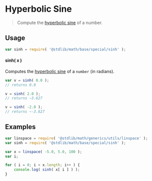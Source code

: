 Hyperbolic Sine
===

> Compute the [hyperbolic sine][hyperbolic-sine] of a number.


<!-- <usage> -->

## Usage

``` javascript
var sinh = require( '@stdlib/math/base/special/sinh' );
```

#### sinh( x )

Computes the [hyperbolic sine][hyperbolic-sine] of a `number` (in radians).

``` javascript
var v = sinh( 0.0 );
// returns 0.0

v = sinh( 2.0 );
// returns ~3.627

v = sinh( -2.0 );
// returns ~-3.627
```

<!-- </usage> -->


<!-- <examples> -->

## Examples

``` javascript
var linspace = require( '@stdlib/math/generics/utils/linspace' );
var sinh = require( '@stdlib/math/base/special/sinh' );

var x = linspace( -5.0, 5.0, 100 );
var i;

for ( i = 0; i < x.length; i++ ) {
    console.log( sinh( x[ i ] ) );
}
```

<!-- </examples> -->


<!-- <links> -->

[hyperbolic-sine]: http://mathworld.wolfram.com/HyperbolicSine.html

<!-- </links> -->
